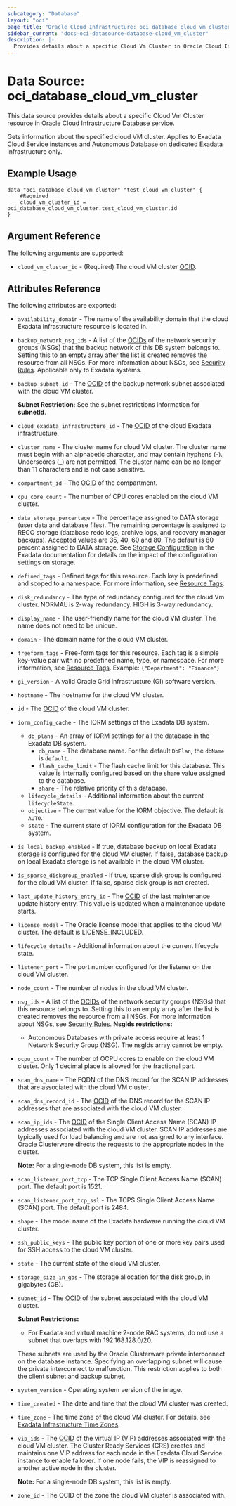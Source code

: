 ```yaml
---
subcategory: "Database"
layout: "oci"
page_title: "Oracle Cloud Infrastructure: oci_database_cloud_vm_cluster"
sidebar_current: "docs-oci-datasource-database-cloud_vm_cluster"
description: |-
  Provides details about a specific Cloud Vm Cluster in Oracle Cloud Infrastructure Database service
---
```


# Data Source: oci_database_cloud_vm_cluster
This data source provides details about a specific Cloud Vm Cluster resource in Oracle Cloud Infrastructure Database service.

Gets information about the specified cloud VM cluster. Applies to Exadata Cloud Service instances and Autonomous Database on dedicated Exadata infrastructure only.


## Example Usage

```hcl
data "oci_database_cloud_vm_cluster" "test_cloud_vm_cluster" {
	#Required
	cloud_vm_cluster_id = oci_database_cloud_vm_cluster.test_cloud_vm_cluster.id
}
```

## Argument Reference

The following arguments are supported:

* `cloud_vm_cluster_id` - (Required) The cloud VM cluster [OCID](https://docs.cloud.oracle.com/iaas/Content/General/Concepts/identifiers.htm).


## Attributes Reference

The following attributes are exported:

* `availability_domain` - The name of the availability domain that the cloud Exadata infrastructure resource is located in.
* `backup_network_nsg_ids` - A list of the [OCIDs](https://docs.cloud.oracle.com/iaas/Content/General/Concepts/identifiers.htm) of the network security groups (NSGs) that the backup network of this DB system belongs to. Setting this to an empty array after the list is created removes the resource from all NSGs. For more information about NSGs, see [Security Rules](https://docs.cloud.oracle.com/iaas/Content/Network/Concepts/securityrules.htm). Applicable only to Exadata systems. 
* `backup_subnet_id` - The [OCID](https://docs.cloud.oracle.com/iaas/Content/General/Concepts/identifiers.htm) of the backup network subnet associated with the cloud VM cluster.

	**Subnet Restriction:** See the subnet restrictions information for **subnetId**. 
* `cloud_exadata_infrastructure_id` - The [OCID](https://docs.cloud.oracle.com/iaas/Content/General/Concepts/identifiers.htm) of the cloud Exadata infrastructure.
* `cluster_name` - The cluster name for cloud VM cluster. The cluster name must begin with an alphabetic character, and may contain hyphens (-). Underscores (_) are not permitted. The cluster name can be no longer than 11 characters and is not case sensitive. 
* `compartment_id` - The [OCID](https://docs.cloud.oracle.com/iaas/Content/General/Concepts/identifiers.htm) of the compartment.
* `cpu_core_count` - The number of CPU cores enabled on the cloud VM cluster.
* `data_storage_percentage` - The percentage assigned to DATA storage (user data and database files). The remaining percentage is assigned to RECO storage (database redo logs, archive logs, and recovery manager backups). Accepted values are 35, 40, 60 and 80. The default is 80 percent assigned to DATA storage. See [Storage Configuration](https://docs.cloud.oracle.com/iaas/Content/Database/Concepts/exaoverview.htm#Exadata) in the Exadata documentation for details on the impact of the configuration settings on storage. 
* `defined_tags` - Defined tags for this resource. Each key is predefined and scoped to a namespace. For more information, see [Resource Tags](https://docs.cloud.oracle.com/iaas/Content/General/Concepts/resourcetags.htm). 
* `disk_redundancy` - The type of redundancy configured for the cloud Vm cluster. NORMAL is 2-way redundancy. HIGH is 3-way redundancy. 
* `display_name` - The user-friendly name for the cloud VM cluster. The name does not need to be unique.
* `domain` - The domain name for the cloud VM cluster.
* `freeform_tags` - Free-form tags for this resource. Each tag is a simple key-value pair with no predefined name, type, or namespace. For more information, see [Resource Tags](https://docs.cloud.oracle.com/iaas/Content/General/Concepts/resourcetags.htm).  Example: `{"Department": "Finance"}` 
* `gi_version` - A valid Oracle Grid Infrastructure (GI) software version.
* `hostname` - The hostname for the cloud VM cluster.
* `id` - The [OCID](https://docs.cloud.oracle.com/iaas/Content/General/Concepts/identifiers.htm) of the cloud VM cluster.
* `iorm_config_cache` - The IORM settings of the Exadata DB system. 
	* `db_plans` - An array of IORM settings for all the database in the Exadata DB system. 
		* `db_name` - The database name. For the default `DbPlan`, the `dbName` is `default`. 
		* `flash_cache_limit` - The flash cache limit for this database. This value is internally configured based on the share value assigned to the database. 
		* `share` - The relative priority of this database. 
	* `lifecycle_details` - Additional information about the current `lifecycleState`. 
	* `objective` - The current value for the IORM objective. The default is `AUTO`. 
	* `state` - The current state of IORM configuration for the Exadata DB system. 
* `is_local_backup_enabled` - If true, database backup on local Exadata storage is configured for the cloud VM cluster. If false, database backup on local Exadata storage is not available in the cloud VM cluster. 
* `is_sparse_diskgroup_enabled` - If true, sparse disk group is configured for the cloud VM cluster. If false, sparse disk group is not created. 
* `last_update_history_entry_id` - The [OCID](https://docs.cloud.oracle.com/iaas/Content/General/Concepts/identifiers.htm) of the last maintenance update history entry. This value is updated when a maintenance update starts.
* `license_model` - The Oracle license model that applies to the cloud VM cluster. The default is LICENSE_INCLUDED. 
* `lifecycle_details` - Additional information about the current lifecycle state.
* `listener_port` - The port number configured for the listener on the cloud VM cluster.
* `node_count` - The number of nodes in the cloud VM cluster. 
* `nsg_ids` - A list of the [OCIDs](https://docs.cloud.oracle.com/iaas/Content/General/Concepts/identifiers.htm) of the network security groups (NSGs) that this resource belongs to. Setting this to an empty array after the list is created removes the resource from all NSGs. For more information about NSGs, see [Security Rules](https://docs.cloud.oracle.com/iaas/Content/Network/Concepts/securityrules.htm). **NsgIds restrictions:**
	* Autonomous Databases with private access require at least 1 Network Security Group (NSG). The nsgIds array cannot be empty. 
* `ocpu_count` - The number of OCPU cores to enable on the cloud VM cluster. Only 1 decimal place is allowed for the fractional part.
* `scan_dns_name` - The FQDN of the DNS record for the SCAN IP addresses that are associated with the cloud VM cluster. 
* `scan_dns_record_id` - The [OCID](https://docs.cloud.oracle.com/iaas/Content/General/Concepts/identifiers.htm) of the DNS record for the SCAN IP addresses that are associated with the cloud VM cluster. 
* `scan_ip_ids` - The [OCID](https://docs.cloud.oracle.com/iaas/Content/General/Concepts/identifiers.htm) of the Single Client Access Name (SCAN) IP addresses associated with the cloud VM cluster. SCAN IP addresses are typically used for load balancing and are not assigned to any interface. Oracle Clusterware directs the requests to the appropriate nodes in the cluster.

	**Note:** For a single-node DB system, this list is empty. 
* `scan_listener_port_tcp` - The TCP Single Client Access Name (SCAN) port. The default port is 1521.
* `scan_listener_port_tcp_ssl` - The TCPS Single Client Access Name (SCAN) port. The default port is 2484.
* `shape` - The model name of the Exadata hardware running the cloud VM cluster. 
* `ssh_public_keys` - The public key portion of one or more key pairs used for SSH access to the cloud VM cluster.
* `state` - The current state of the cloud VM cluster.
* `storage_size_in_gbs` - The storage allocation for the disk group, in gigabytes (GB).
* `subnet_id` - The [OCID](https://docs.cloud.oracle.com/iaas/Content/General/Concepts/identifiers.htm) of the subnet associated with the cloud VM cluster.

	**Subnet Restrictions:**
	* For Exadata and virtual machine 2-node RAC systems, do not use a subnet that overlaps with 192.168.128.0/20.

	These subnets are used by the Oracle Clusterware private interconnect on the database instance. Specifying an overlapping subnet will cause the private interconnect to malfunction. This restriction applies to both the client subnet and backup subnet. 
* `system_version` - Operating system version of the image.
* `time_created` - The date and time that the cloud VM cluster was created.
* `time_zone` - The time zone of the cloud VM cluster. For details, see [Exadata Infrastructure Time Zones](https://docs.cloud.oracle.com/iaas/Content/Database/References/timezones.htm).
* `vip_ids` - The [OCID](https://docs.cloud.oracle.com/iaas/Content/General/Concepts/identifiers.htm) of the virtual IP (VIP) addresses associated with the cloud VM cluster. The Cluster Ready Services (CRS) creates and maintains one VIP address for each node in the Exadata Cloud Service instance to enable failover. If one node fails, the VIP is reassigned to another active node in the cluster.

	**Note:** For a single-node DB system, this list is empty. 
* `zone_id` - The OCID of the zone the cloud VM cluster is associated with. 

